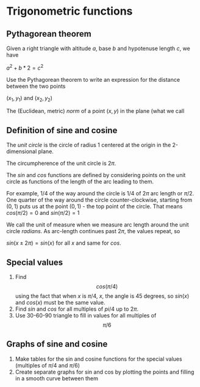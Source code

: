 # Trigonometric functions
## Pythagorean theorem
Given a right triangle with altitude $a$, base $b$ and hypotenuse length $c$, we have

$a^2 + b*2 = c^2$

Use the Pythagorean theorem to write an expression for the distance between the two points

$(x_1, y_1)$ and $(x_2,y_2)$

The (Euclidean, metric) *norm* of a point $(x, y)$ in the plane (what we call 

## Definition of sine and cosine
The *unit circle* is the circle of radius $1$ centered at the origin in the 2-dimensional plane.  

The circumpherence of the unit circle is $2\pi$. 

The $sin$ and $cos$ functions are defined by considering points on the unit circle as functions of the length of the arc leading to them.

For example, $1/4$ of the way around the circle is $1/4$ of $2\pi$ arc length or $\pi/2$. One quarter of the way around the circle counter-clockwise, starting from $(0,1)$ puts us at the point $(0, 1)$ - the top point of the circle. That means $cos(\pi/2) = 0$ and $sin(\pi/2) = 1$  

We call the unit of measure when we measure arc length around the unit circle *radians*.  As arc-length continues past $2\pi$, the values repeat, so

$sin(x \pm 2\pi) = sin(x)$ for all $x$ and same for $cos$. 

## Special values
 1. Find $$cos(\pi/4)$$ using the fact that when $x$ is $\pi/4$, $x$, the angle is 45 degrees, so $sin(x)$ and $cos(x)$ must be the same value.
 2. Find $sin$ and $cos$ for all multiples of $pi/4$ up to $2\pi$.
 3. Use 30-60-90 triangle to fill in values for all multiples of $$\pi/6$$
## Graphs of sine and cosine
 1. Make tables for the sin and cosine functions for the special values (multiples of $\pi/4$ and $\pi/6$)
 2. Create separate graphs for sin and cos by plotting the points and filling in a smooth curve between them
